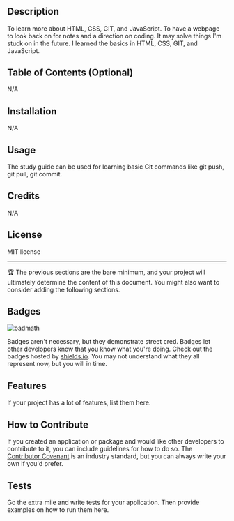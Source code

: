 # <MY Bootcamp Study Guide>

## Description
 To learn more about HTML, CSS, GIT, and JavaScript.
To have a webpage to look back on for notes and a direction on coding.
 It may solve things I'm stuck on in the future.
 I learned the basics in HTML, CSS, GIT, and JavaScript.

## Table of Contents (Optional)
N/A

## Installation

N/A
## Usage
The study guide can be used for learning basic Git commands like git push, git pull, git commit.

## Credits

N/A

## License

MIT license

---

🏆 The previous sections are the bare minimum, and your project will ultimately determine the content of this document. You might also want to consider adding the following sections.

## Badges

![badmath](https://img.shields.io/github/languages/top/nielsenjared/badmath)

Badges aren't necessary, but they demonstrate street cred. Badges let other developers know that you know what you're doing. Check out the badges hosted by [shields.io](https://shields.io/). You may not understand what they all represent now, but you will in time.

## Features

If your project has a lot of features, list them here.

## How to Contribute

If you created an application or package and would like other developers to contribute to it, you can include guidelines for how to do so. The [Contributor Covenant](https://www.contributor-covenant.org/) is an industry standard, but you can always write your own if you'd prefer.

## Tests

Go the extra mile and write tests for your application. Then provide examples on how to run them here.